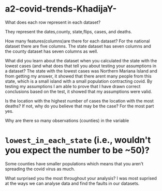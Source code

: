 # a2-covid-trends-KhadijaY- 
What does each row represent in each dataset?

They represent the dates,county, state,flips, cases, and deaths.

How many features(columns)are there for each dataset?
For the national dataset there are five columns. 
The state dataset has seven columns and the county dataset has seven columns as well.

What did you learn about the dataset when you calculated the state with the lowest cases (and what does that tell you about testing your assumptions in a dataset?
The state with the lowest cases was Northern Mariana Island and from getting my answer, it showed that there arent many people from this state, which is a small island with a small population contracting covid. By testing my assumptions I am able to prove that I have drawn correct conclusions based on the test, it showed that my assumptions were valid. 
 
Is the location with the highest number of cases the location with the most deaths? If not, why do you believe that may be the case? 
For the most part yes.
 
 Why are there so many observations (counties) in the variable  
# `lowest_in_each_state` (i.e., wouldn't you expect the number to be ~50)?
Some counties have smaller populations which means that you aren't spreading the covid virus as much. 

What surprised you the most throughout your analysis?
I was most suprised at the ways we can analyse data and find the faults in our datasets. 
